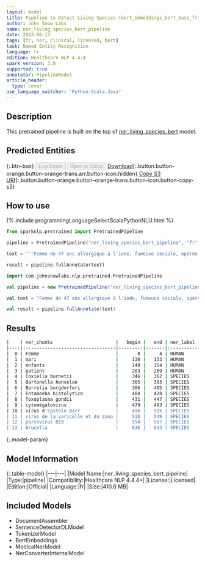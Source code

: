 ```yaml
---
layout: model
title: Pipeline to Detect Living Species (bert_embeddings_bert_base_fr_cased)
author: John Snow Labs
name: ner_living_species_bert_pipeline
date: 2023-06-13
tags: [fr, ner, clinical, licensed, bert]
task: Named Entity Recognition
language: fr
edition: Healthcare NLP 4.4.4
spark_version: 3.0
supported: true
annotator: PipelineModel
article_header:
  type: cover
use_language_switcher: "Python-Scala-Java"
---
```


## Description

This pretrained pipeline is built on the top of [ner_living_species_bert](https://nlp.johnsnowlabs.com/2022/06/23/ner_living_species_bert_fr_3_0.html) model.

## Predicted Entities



{:.btn-box}
<button class="button button-orange" disabled>Live Demo</button>
<button class="button button-orange" disabled>Open in Colab</button>
[Download](https://s3.amazonaws.com/auxdata.johnsnowlabs.com/clinical/models/ner_living_species_bert_pipeline_fr_4.4.4_3.0_1686657344728.zip){:.button.button-orange.button-orange-trans.arr.button-icon.hidden}
[Copy S3 URI](s3://auxdata.johnsnowlabs.com/clinical/models/ner_living_species_bert_pipeline_fr_4.4.4_3.0_1686657344728.zip){:.button.button-orange.button-orange-trans.button-icon.button-copy-s3}

## How to use

<div class="tabs-box" markdown="1">
{% include programmingLanguageSelectScalaPythonNLU.html %}

```python
from sparknlp.pretrained import PretrainedPipeline

pipeline = PretrainedPipeline("ner_living_species_bert_pipeline", "fr", "clinical/models")

text = '''Femme de 47 ans allergique à l'iode, fumeuse sociale, opérée pour des varices, deux césariennes et un abcès fessier. Vit avec son mari et ses trois enfants, travaille comme enseignante. Initialement, le patient a eu une bonne évolution, mais au 2ème jour postopératoire, il a commencé à montrer une instabilité hémodynamique. Les sérologies pour Coxiella burnetii, Bartonella henselae, Borrelia burgdorferi, Entamoeba histolytica, Toxoplasma gondii, herpès simplex virus 1 et 2, cytomégalovirus, virus d'Epstein Barr, virus de la varicelle et du zona et parvovirus B19 étaient négatives. Cependant, un test au rose Bengale positif pour Brucella, le test de Coombs et les agglutinations étaient également positifs avec un titre de 1/40.'''

result = pipeline.fullAnnotate(text)
```
```scala
import com.johnsnowlabs.nlp.pretrained.PretrainedPipeline

val pipeline = new PretrainedPipeline("ner_living_species_bert_pipeline", "fr", "clinical/models")

val text = "Femme de 47 ans allergique à l'iode, fumeuse sociale, opérée pour des varices, deux césariennes et un abcès fessier. Vit avec son mari et ses trois enfants, travaille comme enseignante. Initialement, le patient a eu une bonne évolution, mais au 2ème jour postopératoire, il a commencé à montrer une instabilité hémodynamique. Les sérologies pour Coxiella burnetii, Bartonella henselae, Borrelia burgdorferi, Entamoeba histolytica, Toxoplasma gondii, herpès simplex virus 1 et 2, cytomégalovirus, virus d'Epstein Barr, virus de la varicelle et du zona et parvovirus B19 étaient négatives. Cependant, un test au rose Bengale positif pour Brucella, le test de Coombs et les agglutinations étaient également positifs avec un titre de 1/40."

val result = pipeline.fullAnnotate(text)
```
</div>



## Results

```bash
|    | ner_chunks                       |   begin |   end | ner_label   |   confidence |
|---:|:---------------------------------|--------:|------:|:------------|-------------:|
|  0 | Femme                            |       0 |     4 | HUMAN       |     1        |
|  1 | mari                             |     130 |   133 | HUMAN       |     1        |
|  2 | enfants                          |     148 |   154 | HUMAN       |     0.9999   |
|  3 | patient                          |     203 |   209 | HUMAN       |     0.9993   |
|  4 | Coxiella burnetii                |     346 |   362 | SPECIES     |     0.9879   |
|  5 | Bartonella henselae              |     365 |   383 | SPECIES     |     0.9926   |
|  6 | Borrelia burgdorferi             |     386 |   405 | SPECIES     |     0.9959   |
|  7 | Entamoeba histolytica            |     408 |   428 | SPECIES     |     0.9913   |
|  8 | Toxoplasma gondii                |     431 |   447 | SPECIES     |     0.97845  |
|  9 | cytomégalovirus                  |     479 |   493 | SPECIES     |     0.9976   |
| 10 | virus d'Epstein Barr             |     496 |   515 | SPECIES     |     0.967967 |
| 11 | virus de la varicelle et du zona |     518 |   549 | SPECIES     |     0.985429 |
| 12 | parvovirus B19                   |     554 |   567 | SPECIES     |     0.98595  |
| 13 | Brucella                         |     636 |   643 | SPECIES     |     0.9995   |
```

{:.model-param}
## Model Information

{:.table-model}
|---|---|
|Model Name:|ner_living_species_bert_pipeline|
|Type:|pipeline|
|Compatibility:|Healthcare NLP 4.4.4+|
|License:|Licensed|
|Edition:|Official|
|Language:|fr|
|Size:|410.6 MB|

## Included Models

- DocumentAssembler
- SentenceDetectorDLModel
- TokenizerModel
- BertEmbeddings
- MedicalNerModel
- NerConverterInternalModel